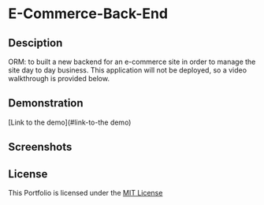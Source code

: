 # E-Commerce-Back-End

## Desciption

ORM: to built a new backend for an e-commerce site in order to manage the site day to day business. This application will not be deployed, so a video walkthrough is provided below.

## Demonstration

[Link to the demo](#link-to-the demo)

## Screenshots

## License

This Portfolio is licensed under the [MIT License](./LICENSE)
